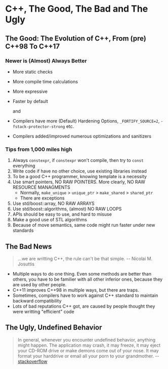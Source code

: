 # C++, The Good, The Bad and The Ugly

## The Good: The Evolution of C++, From (pre) C++98 To C++17

### Newer is (Almost) Always Better

* More static checks
* More compile time calculations
* More expressive
* Faster by default

   and

* Compilers have more (Default) Hardening Options, `_FORTIFY_SOURCE=2`, `-fstack-protector-strong` etc.
* Compilers added/improved numerous optimizations and sanitizers

### Tips from 1,000 miles high

1. Always `constexpr`, if `constexpr` won't compile, then try to `const` everything
3. Write code if have no other choice, use existing libraries instead
4. To be a good C++ programmer, knowing template is a necessity
5. Use smart pointers, NO RAW POINTERS. More clearly, NO RAW RESOURCE MANAGMENTS
   * Normally, `make_unique` > `unique_ptr` > `make_shared` > `shared_ptr`
   * There are exceptions
6. Use std/boost::array, NO RAW ARRAYS
7. Use std/boost::algorithms, (almost) NO RAW LOOPS
8. APIs should be easy to use, and hard to misuse
9. Make a good use of STL algorithms
10. Because of move semantics, same code might run faster under new standards

## The Bad News

  > ...we are writting C++, the rule can't be that simple.
  > -- Nicolai M. Josuttis

* Multiple ways to do one thing. Even some methods are better than others, you have to be familier with all other inferior ones, because they are used by other people.
* C++11 improves C++98 in multiple ways, but there are traps.
* Sometimes, compilers have to work against C++ standard to maintain backward compatibility
* Lots of bad reputations C++ got, are caused by people thought they were writting "efficient" code

## The Ugly, Undefined Behavior

>In general, whenever you encounter undefined behavior, anything might happen. The application may crash, it may freeze, it may eject your CD-ROM drive or make demons come out of your nose. It may format your harddrive or email all your porn to your grandmother.
> -- [stackoverflow](https://stackoverflow.com/questions/1239938/accessing-an-array-out-of-bounds-gives-no-error-why)
